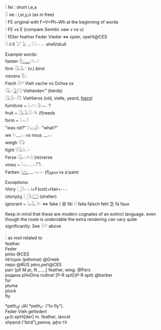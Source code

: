 𓇋 fei : short i,e,a  
𓇋𓇋 ee : i,ei,y,ü  (as in free)  
𓇋 FE original with F=V=Ph~Wh at the beginning of words  
𓇋 FE vs E (compare Semitic vaw v vs u)  
𓇋 fEδer feather Feder Vieder ⇔ opter, opeřit@CES  
𓇋𓇋 ii ll 𓅯 𓄿 𓈎 𓇋 𓇋 𓏏 𓊌	shell/skull  

Example words:  
fasten 𓇋[𓋴](𓋴)[𓏏](𓏏)[𓈖](𓈖)𓏲𓂡  
firm 𓇋𓄿𓅓𓍢 (v.) bind  
viscera 𓇋𓋴𓐎  
Fiech 𓇋𓎛𓃾 Vieh vache vs Ochse ox  
𓇋𓄿𓏏[𓅱](𓅱)𓉔 Vieherden™ (herds)  
𓇋𓄿𓅱𓏏𓀗 VieHieros (old, vielle, yeard, [hiero](hiero))  
furniture  ~ 𓇋𓊪𓂧𓅱𓆱 ?  
fruit ~ 𓇋𓄿𓄿𓇋𓇋𓏏𓆰 (f)reeds  
form ~ 𓇋𓁹𓀾  
“was-ist?” 𓇋𓍱𓈙𓋴𓏏  ”what?“  
we 𓇋𓏌𓈖𓏥 vs nous 𓈖𓏥  
weigh 𓇋𓎛𓅱  
fight 𓇋𓎛𓄿𓂡  
Ferse 𓇋𓄿𓏏𓄦𓄻 (re)verse  
vines ~  𓇋𓁹𓂋𓏏𓇭  
Farben 𓇋[𓃹](𓃹)𓈖𓁸𓏛  (f)[ⲁ](Ⲁ)ⲃⲁⲛ vs a'paint  

Exceptions:  
iVory 𓇋𓃀𓎛𓄑𓏤 i+F(oot)+Hair+𓄑𓏤  
ὑποτρέχ 𓇋𓃀𓅱[𓉐](𓉐) (shelter)  
ignorant ~ 𓇋𓐍𓅓𓅪  ⇔ fake / 非 fēi 𓇋𓇋 faila falsch fehl 乏 fá faux  


Keep in mind that these are modern cognates of an extinct language. even though the route is undeniable the extra rendering can vary quite significantly: See 𓇋𓎛𓃾 above  


𓇋 as *root* related to  
feather  
Feder  
pírko @CES  
πέτομαι (pétomai) @Greek  
перо @RUS péro,peří@CES  
parr [pll M pr, N ,....,] feather, wing. @Pers  
родина pHoDina rodinа!  [P-R spit](P-R spit)  @berber  
fur  
pluma  
pluck  
fly  

*péth₂r̥ JA! *peth₂- (“to fly”).  
Feder Vieh gefiedert  
[ⲙ](ⲙ)ⲉϩⲓ epHi[der]  m. feather, lancet  
shpend (“bird”),penna, թիռ tʿiṙ  